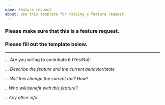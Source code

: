 ```yaml
---
name: Feature request
about: Use this template for raising a feature request
---
```


### Please make sure that this is a feature request.
### Please fill out the template below.
___

... Are you willing to contribute it (Yes/No):

... _Describe the feature and the current behavior/state_

... _Will this change the current api? How?_

.. _Who will benefit with this feature?_

.. _Any other info_
